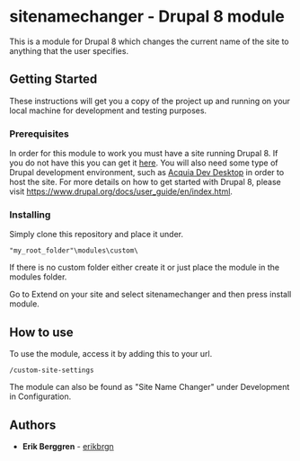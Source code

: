 # sitenamechanger - Drupal 8 module
This is a module for Drupal 8 which changes the current name of the site to anything that the user specifies.

## Getting Started

These instructions will get you a copy of the project up and running on your local machine for development and testing purposes.

### Prerequisites

In order for this module to work you must have a site running Drupal 8. If you do not have this you can get it [here](https://www.drupal.org/8). You will also need some type of Drupal development environment, such as [Acquia Dev Desktop](https://dev.acquia.com/downloads) in order to host the site. For more details on how to get started with Drupal 8, please visit https://www.drupal.org/docs/user_guide/en/index.html.



### Installing

Simply clone this repository and place it under.
```
"my_root_folder"\modules\custom\
```
If there is no custom folder either create it or just place the module in the modules folder.

Go to Extend on your site and select sitenamechanger and then press install module.

## How to use
To use the module, access it by adding this to your url.
```
/custom-site-settings
```
The module can also be found as "Site Name Changer" under Development in Configuration.

## Authors

* **Erik Berggren**  - [erikbrgn](https://github.com/erikbrgn)


